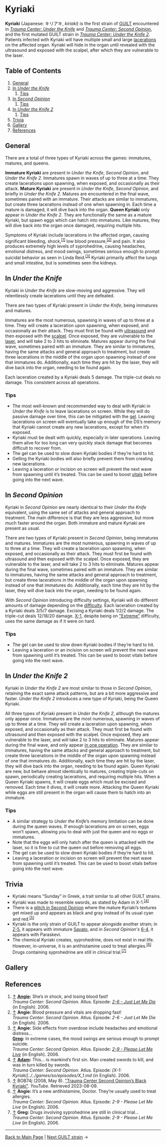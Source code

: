 # Kyriaki
**Kyriaki** (Japanese: キリアキ, *kiriaki*) is the first strain of [GUILT](GUILT.md) encountered in *[Trauma Center: Under the Knife](../../games/utk/UTK.md)* and *[Trauma Center: Second Opinion](../../games/so/SO.md)*, and the first mutated GUILT strain in *[Trauma Center: Under the Knife 2](../../games/utk2/UTK2.md)*. Patients infected with Kyriaki will have multiple small and large [lacerations](../general/Laceration.md) on the affected organ.
Kyriaki will hide in the organ until revealed with the ultrasound and exposed with the scalpel, after which they are vulnerable to the laser.

<!-- Affected Organs: Lungs, Small Intestine, Kidneys, Heart, Large Intestine, Stomach-->

## Table of Contents
1. [General](#General)
2. [In *Under the Knife*](#In_Under_the_Knife)
	1. [Tips](#Tips_UTK)
3. [In *Second Opinion*](#In_Second_Opinion)
	1. [Tips](#Tips_SO)
4. [In *Under the Knife 2*](#In_Under_the_Knife_2)
	1. [Tips](#Tips_UTK2)
4. [Trivia](#Trivia)
5. [Gallery](#Gallery)
6. [References](#References)

##  <a id="General"></a>General

There are a total of three types of Kyriaki across the games: immatures, matures, and queens.

**Immature Kyriaki** are present in *Under the Knife*, *Second Opinion*, and *Under the Knife 2*. Immatures spawn in waves of up to three at a time. They create lacerations upon spawning, when exposed, and occasionally as their attack.
**Mature Kyriaki** are present in *Under the Knife*, *Second Opinion*, and briefly in *Under the Knife 2*. Matures are encountered in the final wave, sometimes paired with an immature. Their attacks are similar to immatures, but create three lacerations instead of one when spawning in. Each time a mature is damaged, it will dive back into the organ.
**Queen Kyriaki** only appear in *Under the Knife 2*. They are functionally the same as a mature Kyriaki, but spawn eggs which can hatch into immatures. Like matures, they will dive back into the organ once damaged, requiring multiple hits.

Symptoms of Kyriaki include lacerations in the affected organ, causing significant bleeding, shock,<sup><a id="cite_ref_1"></a>[[1]](#cite_note-1)</sup> low blood pressure,<sup><a id="cite_ref_2"></a>[[2]](#cite_note-2)</sup> and pain. It also produces extremely high levels of syprohedrine, causing headaches, emotional distress, and mood swings, sometimes serious enough to prompt suicidal behavior as seen in Linda Reid.<sup><a id="cite_ref_3"></a>[[3]](#cite_note-3)</sup> Kyriaki primarily affect the lungs and small intestine, but is sometimes seen the kidneys.


## <a id="In_Under_the_Knife"></a>In *Under the Knife*

Kyriaki in *Under the Knife* are slow-moving and aggressive. They will relentlessly create lacerations until they are defeated.

There are two types of Kyriaki present in *Under the Knife*, being immatures and matures.

Immatures are the most numerous, spawning in waves of up to three at a time. They will create a laceration upon spawning, when exposed, and occasionally as their attack. They must first be found with [ultrasound](../../general/tools/Ultrasound.md) and then exposed with the [scalpel](../../general/tools/Scalpel.md). Once exposed, they are vulnerable to the [laser](../../general/tools/Laser.md), and will take 2 to 3 hits to eliminate.
Matures appear during the final wave, sometimes paired with an immature. They are similar to immatures, having the same attacks and general approach to treatment, but create three lacerations in the middle of the organ upon spawning instead of one that immatures do. Additionally, each time they are hit by the laser, they will dive back into the organ, needing to be found again.

Each laceration created by a Kyriaki deals 5 damage. The triple-cut deals no damage. 
This consistent across all operations.

### <a id="Tips_UTK"></a>Tips
- The most well-known and recommended way to deal with Kyriaki in *Under the Knife* is to leave lacerations on screen. While they will do passive damage over time, this can be mitigated with the [gel](../../general/tools/Antibiotic_Gel.md). Leaving lacerations on screen will eventually take up enough of the DS’s memory that Kyriaki cannot create any new lacerations, except for when it’s exposed.
- Kyriaki must be dealt with quickly, especially in later operations. Leaving them alive for too long can very quickly stack damage that becomes difficult to recover from.
- The gel can be used to slow down Kyriaki bodies if they’re hard to hit.
- Gelling the Kyriaki bodies will also briefly prevent them from creating new lacerations.
- Leaving a laceration or incision on screen will prevent the next wave from spawning until it’s treated. This can be used to boost [vitals](../../general/mechanics/Vitals.md) before going into the next wave.

<!-- the operation table goes here when we figure out how to split cells -->

## <a id="In_Second_Opinion"></a>In *Second Opinion*
Kyriaki in *Second Opinion* are nearly identical to their *Under the Knife* equivalent, using the same set of attacks and general approach to treatment. The main difference is that they are less aggressive, but move much faster around the organ. Both immature and mature Kyriaki are present as usual.

There are two types of Kyriaki present in *Second Opinion*, being immatures and matures.
Immatures are the most numerous, spawning in waves of up to three at a time. They will create a laceration upon spawning, when exposed, and occasionally as their attack. They must first be found with ultrasound and then exposed with the scalpel. Once exposed, they are vulnerable to the laser, and will take 2 to 3 hits to eliminate.
Matures appear during the final wave, sometimes paired with an immature. They are similar to immatures, having the same attacks and general approach to treatment, but create three lacerations in the middle of the organ upon spawning instead of one that immatures do. Additionally, each time they are hit by the laser, they will dive back into the organ, needing to be found again.

With *Second Opinion* introducing difficulty settings, Kyriaki will do different amounts of damage depending on the [difficulty](../../general/mechanics/Difficulty.md). 
Each laceration created by a Kyriaki deals 3/5/7 damage. Excising a Kyriaki deals 1/2/2 damage. The triple-cut deals 12/18/20 damage. 
[X-1](../../games/so/episodes/X_1.md), despite being on ["Extreme"](../../general/mechanics/X_Ops.md) difficulty, uses the same damage as if it were on hard.

<!-- we should probably mention A-4 in New Blood here -->

### <a id="Tips_SO"></a>Tips
- The gel can be used to slow down Kyriaki bodies if they’re hard to hit.
- Leaving a laceration or an incision on screen will prevent the next wave from spawning until it’s treated. This can be used to boost vitals before going into the next wave.

<!-- the operation table goes here when we figure out how to split cells -->

## <a id="In_Under_the_Knife_2"></a>In *Under the Knife 2*
Kyriaki in *Under the Knife 2* are most similar to those in *Second Opinion*, retaining the exact same attack patterns, but are a bit more aggressive and faster. *Under the Knife 2* introduces a new type of Kyriaki, being the Queen Kyriaki.

All three types of Kyriaki present in *Under the Knife 2*, although the matures only appear once.
Immatures are the most numerous, spawning in waves of up to three at a time. They will create a laceration upon spawning, when exposed, and occasionally as their attack. They must first be found with ultrasound and then exposed with the scalpel. Once exposed, they are vulnerable to the laser, and will take 2 to 3 hits to eliminate.
Matures appear during the final wave, and only appear [in one operation](../../games/utk2/episodes/3_6.md). They are similar to immatures, having the same attacks and general approach to treatment, but create three lacerations in the middle of the organ upon spawning instead of one that immatures do. Additionally, each time they are hit by the laser, they will dive back into the organ, needing to be found again.
Queen Kyriaki are new, but behave almost identically to matures, creating triple-cuts on spawn, periodically creating lacerations, and requiring multiple hits. When a Queen Kyriaki spawns, it will create eggs which must be excised and removed. Each time it dives, it will create more. Attacking the Queen Kyriaki while eggs are still present in the organ will cause them to hatch into an immature.

<!-- exact damage numbers for utk2 missing -->
<!-- can the eggs hatch over time? -->

### <a id="Tips_UTK2"></a>Tips
- A similar strategy to *Under the Knife*’s memory limitation can be done during the queen waves. If enough lacerations are on screen, eggs won’t spawn, allowing you to deal with just the queen and no eggs or immatures.
- Note that the eggs will only hatch after the queen is attacked with the laser, so it is fine to cut the queen out before removing all eggs.
- The gel can be used to slow down Kyriaki bodies if they’re hard to hit.
- Leaving a laceration or incision on screen will prevent the next wave from spawning until it’s treated. This can be used to boost vitals before going into the next wave.

<!-- the operation table goes here when we figure out how to split cells -->

## <a id="Trivia"></a>Trivia
- Kyriaki means “Sunday” in Greek, a trait similar to all other GUILT strains.
- Kyriaki was made to resemble swords, as stated by Adam in X-1.<sup><a id="cite_ref_4"></a>[[4]](#cite_note-4)</sup>
- There is a [glitch in Second Opinion](../../games/so/game/Giltches_in_Second_Opinion.md) where the mature Kyriaki’s textures get mixed up and appears as black and gray instead of its usual cyan and red.<sup><a id="cite_ref_5"></a>[[5]](#cite_note-5)</sup>
- Kyriaki is the only strain of GUILT to appear alongside another strain; in [Z-5](../../games/so/episodes/Z_5.md), it appears with immature [Savato](Savato.md), and in *Second Opinion's* [6-4](../../games/so/episodes/6_4.md), it appears with Paraskevi.
- The chemical Kyriaki creates, syprohedrine, does not exist in real life. However, in-universe, it is an antihistamine used to treat allergies.<sup><a id="cite_ref_6"></a>[[6]](#cite_note-6)</sup> Drugs containing syprohedrine are still in clinical trial.<sup><a id="cite_ref_7"></a>[[7]](#cite_note-7)</sup>

## <a id="Gallery"></a>Gallery

<!-- emulator screenshots preferred for quality purposes o>o)b -->

## <a id="References"></a>References
1. <a id="cite_note-1"></a> [↑](#cite_ref_1) **[Angie](../../games/so/characters/Angie_Thompson.md):** She’s in shock, and losing blood fast! <br>
*Trauma Center: Second Opinion.* Atlus. Episode: *[2-6 - Just Let Me Die](../../games/so/episodes/2_6.md)* (in English). 2006. <br>
2. <a id="cite_note-2"></a> [↑](#cite_ref_2) **Angie:** Blood pressure and vitals are dropping fast! <br>
*Trauma Center: Second Opinion.* Atlus. Episode: *2-6 - Just Let Me Die* (in English). 2006. <br>
3. <a id="cite_note-3"></a> [↑](#cite_ref_3) **Angie:** Side effects from overdose include headaches and emotional distress… <br>
**[Greg](../../games/so/characters/Greg_Kasal.md):** In extreme cases, the mood swings are serious enough to prompt suicide. <br>
*Trauma Center: Second Opinion.* Atlus. Episode: *[2-9 - Please Let Me Live](../../games/so/episodes/2_9.md)* (in English). 2006. <br>
4. <a id="cite_note-4"></a> [↑](#cite_ref_4) **[Adam](../../games/so/characters/Adam.md):** This… is mankind’s first sin. Man created swords to kill, and was in turn killed by swords. <br>
*Trauma Center: Second Opinion.* Atlus. Episode: *[X-1: Kyriaki]../../games/so/episodes/X_1.md* (in English). 2006. <br>
5. <a id="cite_note-5"></a> [↑](#cite_ref_5) BOB74j (2008, May 8). ["Trauma Center Second Opinion’s Black Kyriaki"](https://www.youtube.com/watch?v=av-mpzWvlLQ). *YouTube*. Retrieved 2023-08-09. <br>
6. <a id="cite_note-6"></a> [↑](#cite_ref_6) **Angie:** It’s a new antihistamine, Doctor. They’re usually used to treat allergies. <br>
*Trauma Center: Second Opinion.* Atlus. Episode: *2-9 - Please Let Me Live* (in English). 2006. <br>
7. <a id="cite_note-7"></a> [↑](#cite_ref_7) **Greg:** Drugs involving syprohedrine are still in clinical trial… <br>
*Trauma Center: Second Opinion.* Atlus. Episode: *2-9 - Please Let Me Live* (in English). 2006. <br>

---

[Back to Main Page](/tc-wiki) | [Next GUILT strain](Deftera.md) →
